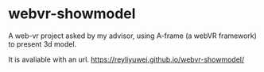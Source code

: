 # webvr-showmodel
A web-vr project asked by my advisor, using A-frame (a webVR framework) to present 3d model. 

It is avaliable with an url. 
https://reyliyuwei.github.io/webvr-showmodel/
